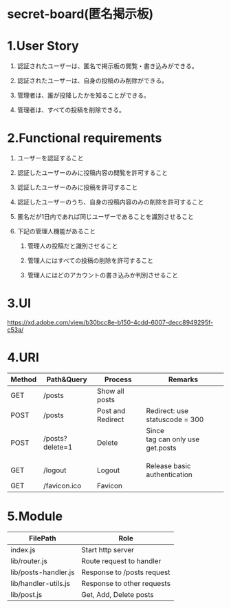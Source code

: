 # secret-board(匿名掲示板)

# 1.User Story

1. 認証されたユーザーは、匿名で掲示板の閲覧・書き込みができる。

1. 認証されたユーザーは、自身の投稿のみ削除ができる。

1. 管理者は、誰が投降したかを知ることができる。

1. 管理者は、すべての投稿を削除できる。

# 2.Functional requirements

1. ユーザーを認証すること

1. 認証したユーザーのみに投稿内容の閲覧を許可すること

1. 認証したユーザーのみに投稿を許可すること

1. 認証したユーザーのうち、自身の投稿内容のみの削除を許可すること

1. 匿名だが1日内であれば同じユーザーであることを識別させること

1. 下記の管理人機能があること

   1. 管理人の投稿だと識別させること

   1. 管理人にはすべての投稿の削除を許可すること

   1. 管理人にはどのアカウントの書き込みか判別させること

# 3.UI

https://xd.adobe.com/view/b30bcc8e-b150-4cdd-6007-decc8949295f-c53a/

# 4.URI

| Method | Path&Query | Process | Remarks |
----|---- | ---- | ---- |
| GET | /posts | Show all posts |
| POST | /posts | Post and Redirect | Redirect: use statuscode = 300 |
| POST | /posts?delete=1 | Delete | Since <form> tag can only use get.posts |
| GET | /logout | Logout | Release basic authentication |
| GET | /favicon.ico | Favicon |  |

# 5.Module

| FilePath | Role |
---- | ---- |
| index.js | Start http server |
| lib/router.js | Route request to handler |
| lib/posts-handler.js | Response to /posts request |
| lib/handler-utils.js | Response to other requests |
| lib/post.js | Get, Add, Delete posts |

